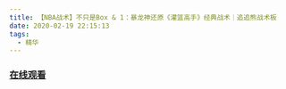 ```yaml
---
title: 【NBA战术】不只是Box & 1：暴龙神还原《灌篮高手》经典战术｜追追熊战术板
date: 2020-02-19 22:15:13
tags:
  - 精华
---
```


### <a href="https://www.weibo.com/tv/v/IuTBuA4xX?fid=1034:4473633809301520" target="_blank">在线观看</a>

